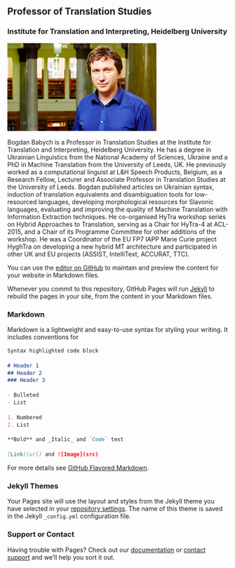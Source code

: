 ## Professor of Translation Studies
### Institute for Translation and Interpreting, Heidelberg University

![Image](/assets/img/Bogdan_Babych.jpg)

Bogdan Babych is a Professor in Translation Studies at the Institute for Translation and Interpreting, Heidelberg University. He has a degree in Ukrainian Linguistics from the National Academy of Sciences, Ukraine and a PhD in Machine Translation from the University of Leeds, UK. He previously worked as a computational linguist at L&H Speech Products, Belgium, as a Research Fellow, Lecturer and Associate Professor in Translation Studies at the University of Leeds. Bogdan published articles on Ukrainian syntax, induction of translation equivalents and disambiguation tools for low-resourced languages, developing morphological resources for Slavonic languages, evaluating and improving the quality of Machine Translation with Information Extraction techniques. He co-organised HyTra workshop series on Hybrid Approaches to Translation, serving as a Chair for HyTra-4 at ACL-2015, and a Chair of its Programme Committee for other additions of the workshop. He was a Coordinator of the EU FP7 IAPP Marie Curie project HyghTra on developing a new hybrid MT architecture and participated in other UK and EU projects (ASSIST, IntelliText, ACCURAT, TTC).

You can use the [editor on GitHub](https://github.com/bogdanbabych/bogdanbabych.github.io/edit/master/index.md) to maintain and preview the content for your website in Markdown files.

Whenever you commit to this repository, GitHub Pages will run [Jekyll](https://jekyllrb.com/) to rebuild the pages in your site, from the content in your Markdown files.

### Markdown

Markdown is a lightweight and easy-to-use syntax for styling your writing. It includes conventions for

```markdown
Syntax highlighted code block

# Header 1
## Header 2
### Header 3

- Bulleted
- List

1. Numbered
2. List

**Bold** and _Italic_ and `Code` text

[Link](url) and ![Image](src)
```

For more details see [GitHub Flavored Markdown](https://guides.github.com/features/mastering-markdown/).

### Jekyll Themes

Your Pages site will use the layout and styles from the Jekyll theme you have selected in your [repository settings](https://github.com/bogdanbabych/bogdanbabych.github.io/settings). The name of this theme is saved in the Jekyll `_config.yml` configuration file.

### Support or Contact

Having trouble with Pages? Check out our [documentation](https://docs.github.com/categories/github-pages-basics/) or [contact support](https://github.com/contact) and we’ll help you sort it out.
